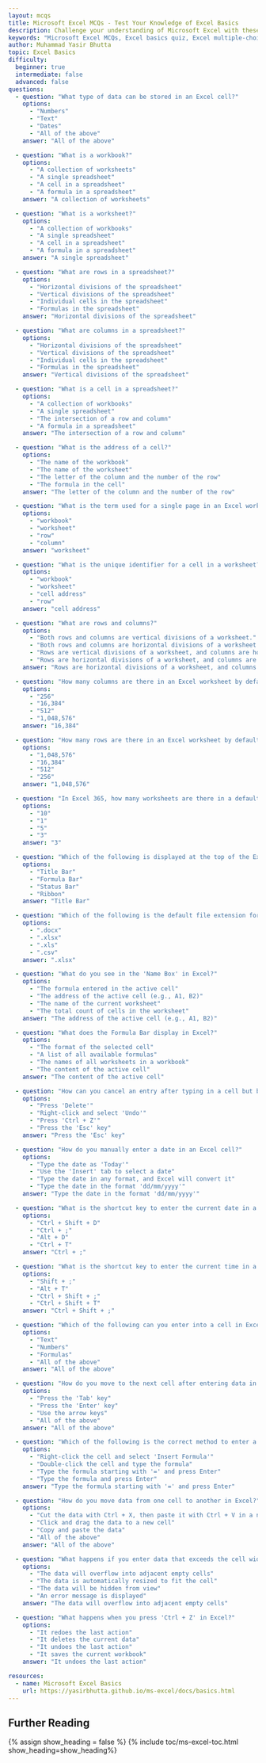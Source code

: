 ```yaml
---
layout: mcqs
title: Microsoft Excel MCQs - Test Your Knowledge of Excel Basics
description: Challenge your understanding of Microsoft Excel with these multiple-choice questions. Covering topics like worksheets, workbooks, formulas, shortcuts, and data entry, this quiz is perfect for beginners to assess and improve their Excel skills.
keywords: "Microsoft Excel MCQs, Excel basics quiz, Excel multiple-choice questions, Excel worksheets and workbooks, Excel formulas quiz, Excel shortcuts test, Excel data entry practice, beginner Excel quiz, Excel fundamentals assessment, Microsoft Excel skills test"
author: Muhammad Yasir Bhutta
topic: Excel Basics
difficulty:
  beginner: true
  intermediate: false
  advanced: false
questions:
  - question: "What type of data can be stored in an Excel cell?"
    options:
      - "Numbers"
      - "Text"
      - "Dates"
      - "All of the above"
    answer: "All of the above"

  - question: "What is a workbook?"
    options:
      - "A collection of worksheets"
      - "A single spreadsheet"
      - "A cell in a spreadsheet"
      - "A formula in a spreadsheet"
    answer: "A collection of worksheets"

  - question: "What is a worksheet?"
    options:
      - "A collection of workbooks"
      - "A single spreadsheet"
      - "A cell in a spreadsheet"
      - "A formula in a spreadsheet"
    answer: "A single spreadsheet"

  - question: "What are rows in a spreadsheet?"
    options:
      - "Horizontal divisions of the spreadsheet"
      - "Vertical divisions of the spreadsheet"
      - "Individual cells in the spreadsheet"
      - "Formulas in the spreadsheet"
    answer: "Horizontal divisions of the spreadsheet"

  - question: "What are columns in a spreadsheet?"
    options:
      - "Horizontal divisions of the spreadsheet"
      - "Vertical divisions of the spreadsheet"
      - "Individual cells in the spreadsheet"
      - "Formulas in the spreadsheet"
    answer: "Vertical divisions of the spreadsheet"

  - question: "What is a cell in a spreadsheet?"
    options:
      - "A collection of workbooks"
      - "A single spreadsheet"
      - "The intersection of a row and column"
      - "A formula in a spreadsheet"
    answer: "The intersection of a row and column"

  - question: "What is the address of a cell?"
    options:
      - "The name of the workbook"
      - "The name of the worksheet"
      - "The letter of the column and the number of the row"
      - "The formula in the cell"
    answer: "The letter of the column and the number of the row"

  - question: "What is the term used for a single page in an Excel workbook?"
    options:
      - "workbook"
      - "worksheet"
      - "row"
      - "column"
    answer: "worksheet"

  - question: "What is the unique identifier for a cell in a worksheet?"
    options:
      - "workbook"
      - "worksheet"
      - "cell address"
      - "row"
    answer: "cell address"

  - question: "What are rows and columns?"
    options:
      - "Both rows and columns are vertical divisions of a worksheet."
      - "Both rows and columns are horizontal divisions of a worksheet."
      - "Rows are vertical divisions of a worksheet, and columns are horizontal divisions of a worksheet."
      - "Rows are horizontal divisions of a worksheet, and columns are vertical divisions of a worksheet."
    answer: "Rows are horizontal divisions of a worksheet, and columns are vertical divisions of a worksheet."

  - question: "How many columns are there in an Excel worksheet by default?"
    options:
      - "256"
      - "16,384"
      - "512"
      - "1,048,576"
    answer: "16,384"

  - question: "How many rows are there in an Excel worksheet by default?"
    options:
      - "1,048,576"
      - "16,384"
      - "512"
      - "256"
    answer: "1,048,576"

  - question: "In Excel 365, how many worksheets are there in a default workbook?"
    options:
      - "10"
      - "1"
      - "5"
      - "3"
    answer: "3"

  - question: "Which of the following is displayed at the top of the Excel window and shows the current workbook name?"
    options:
      - "Title Bar"
      - "Formula Bar"
      - "Status Bar"
      - "Ribbon"
    answer: "Title Bar"

  - question: "Which of the following is the default file extension for Excel workbooks [Microsoft 365]?"
    options:
      - ".docx"
      - ".xlsx"
      - ".xls"
      - ".csv"
    answer: ".xlsx"

  - question: "What do you see in the 'Name Box' in Excel?"
    options:
      - "The formula entered in the active cell"
      - "The address of the active cell (e.g., A1, B2)"
      - "The name of the current worksheet"
      - "The total count of cells in the worksheet"
    answer: "The address of the active cell (e.g., A1, B2)"

  - question: "What does the Formula Bar display in Excel?"
    options:
      - "The format of the selected cell"
      - "A list of all available formulas"
      - "The names of all worksheets in a workbook"
      - "The content of the active cell"
    answer: "The content of the active cell"

  - question: "How can you cancel an entry after typing in a cell but before pressing Enter?"
    options:
      - "Press 'Delete'"
      - "Right-click and select 'Undo'"
      - "Press 'Ctrl + Z'"
      - "Press the 'Esc' key"
    answer: "Press the 'Esc' key"

  - question: "How do you manually enter a date in an Excel cell?"
    options:
      - "Type the date as 'Today'"
      - "Use the 'Insert' tab to select a date"
      - "Type the date in any format, and Excel will convert it"
      - "Type the date in the format 'dd/mm/yyyy'"
    answer: "Type the date in the format 'dd/mm/yyyy'"

  - question: "What is the shortcut key to enter the current date in a cell in Excel?"
    options:
      - "Ctrl + Shift + D"
      - "Ctrl + ;"
      - "Alt + D"
      - "Ctrl + T"
    answer: "Ctrl + ;"

  - question: "What is the shortcut key to enter the current time in a cell in Excel?"
    options:
      - "Shift + ;"
      - "Alt + T"
      - "Ctrl + Shift + ;"
      - "Ctrl + Shift + T"
    answer: "Ctrl + Shift + ;"

  - question: "Which of the following can you enter into a cell in Excel?"
    options:
      - "Text"
      - "Numbers"
      - "Formulas"
      - "All of the above"
    answer: "All of the above"

  - question: "How do you move to the next cell after entering data in Excel?"
    options:
      - "Press the 'Tab' key"
      - "Press the 'Enter' key"
      - "Use the arrow keys"
      - "All of the above"
    answer: "All of the above"

  - question: "Which of the following is the correct method to enter a formula into a cell?"
    options:
      - "Right-click the cell and select 'Insert Formula'"
      - "Double-click the cell and type the formula"
      - "Type the formula starting with '=' and press Enter"
      - "Type the formula and press Enter"
    answer: "Type the formula starting with '=' and press Enter"

  - question: "How do you move data from one cell to another in Excel?"
    options:
      - "Cut the data with Ctrl + X, then paste it with Ctrl + V in a new cell"
      - "Click and drag the data to a new cell"
      - "Copy and paste the data"
      - "All of the above"
    answer: "All of the above"

  - question: "What happens if you enter data that exceeds the cell width in Excel?"
    options:
      - "The data will overflow into adjacent empty cells"
      - "The data is automatically resized to fit the cell"
      - "The data will be hidden from view"
      - "An error message is displayed"
    answer: "The data will overflow into adjacent empty cells"

  - question: "What happens when you press 'Ctrl + Z' in Excel?"
    options:
      - "It redoes the last action"
      - "It deletes the current data"
      - "It undoes the last action"
      - "It saves the current workbook"
    answer: "It undoes the last action"

resources:
  - name: Microsoft Excel Basics
    url: https://yasirbhutta.github.io/ms-excel/docs/basics.html
---
```


## Further Reading

{% assign show_heading = false %}
{% include toc/ms-excel-toc.html show_heading=show_heading%}